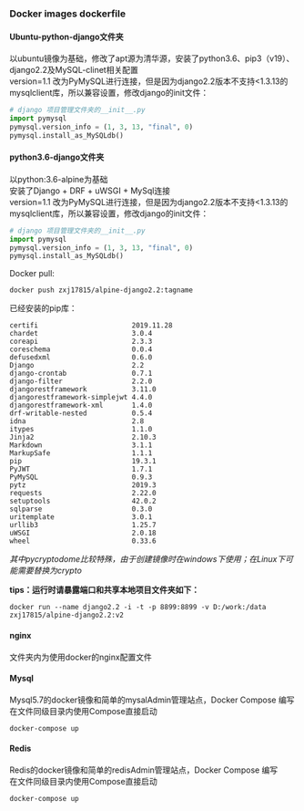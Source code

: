 ### Docker images dockerfile
#### Ubuntu-python-django文件夹
以ubuntu镜像为基础，修改了apt源为清华源，安装了python3.6、pip3（v19）、django2.2及MySQL-clinet相关配置  
version=1.1 改为PyMySQL进行连接，但是因为django2.2版本不支持<1.3.13的mysqlclient库，所以兼容设置，修改django的init文件：  
```python
# django 项目管理文件夹的__init__.py
import pymysql 
pymysql.version_info = (1, 3, 13, "final", 0) 
pymysql.install_as_MySQLdb()
```   

#### python3.6-django文件夹
以python:3.6-alpine为基础  
安装了Django + DRF + uWSGI + MySql连接  
version=1.1 改为PyMySQL进行连接，但是因为django2.2版本不支持<1.3.13的mysqlclient库，所以兼容设置，修改django的init文件：  
```python
# django 项目管理文件夹的__init__.py
import pymysql 
pymysql.version_info = (1, 3, 13, "final", 0) 
pymysql.install_as_MySQLdb()
```     
  
Docker pull:
```
docker push zxj17815/alpine-django2.2:tagname
```
已经安装的pip库：  
```
certifi                       2019.11.28
chardet                       3.0.4
coreapi                       2.3.3
coreschema                    0.0.4
defusedxml                    0.6.0
Django                        2.2
django-crontab                0.7.1
django-filter                 2.2.0
djangorestframework           3.11.0
djangorestframework-simplejwt 4.4.0
djangorestframework-xml       1.4.0
drf-writable-nested           0.5.4
idna                          2.8
itypes                        1.1.0
Jinja2                        2.10.3
Markdown                      3.1.1
MarkupSafe                    1.1.1
pip                           19.3.1
PyJWT                         1.7.1
PyMySQL                       0.9.3
pytz                          2019.3
requests                      2.22.0
setuptools                    42.0.2
sqlparse                      0.3.0
uritemplate                   3.0.1
urllib3                       1.25.7
uWSGI                         2.0.18
wheel                         0.33.6
```
*其中pycryptodome比较特殊，由于创建镜像时在windows下使用；在Linux下可能需要替换为crypto*  
   
**tips：运行时请暴露端口和共享本地项目文件夹如下：**
```shell
docker run --name django2.2 -i -t -p 8899:8899 -v D:/work:/data zxj17815/alpine-django2.2:v2
```
#### nginx
文件夹内为使用docker的nginx配置文件

#### Mysql
Mysql5.7的docker镜像和简单的mysalAdmin管理站点，Docker Compose 编写  
在文件同级目录内使用Compose直接启动
```shell
docker-compose up
```

#### Redis
Redis的docker镜像和简单的redisAdmin管理站点，Docker Compose 编写  
在文件同级目录内使用Compose直接启动
```shell
docker-compose up
```